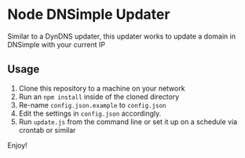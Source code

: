 # Node DNSimple Updater

Similar to a DynDNS updater, this updater works to update a domain in DNSimple with your current IP

## Usage

1. Clone this repository to a machine on your network
2. Run an `npm install` inside of the cloned directory
3. Re-name `config.json.example` to `config.json`
4. Edit the settings in `config.json` accordingly.
5. Run `update.js` from the command line or set it up on a schedule via crontab or similar

Enjoy!